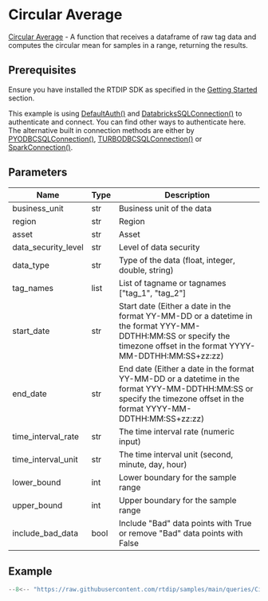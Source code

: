 # Circular Average

[Circular Average](../../code-reference/query/circular-average.md) - A function that receives a dataframe of raw tag data and computes the circular mean for samples in a range, returning the results.

## Prerequisites
Ensure you have installed the RTDIP SDK as specified in the [Getting Started](../../../getting-started/installation.md#installing-the-rtdip-sdk) section.

This example is using [DefaultAuth()](../../code-reference/authentication/azure.md) and [DatabricksSQLConnection()](../../code-reference/query/db-sql-connector.md) to authenticate and connect. You can find other ways to authenticate here. The alternative built in connection methods are either by [PYODBCSQLConnection()](../../code-reference/query/pyodbc-sql-connector.md), [TURBODBCSQLConnection()](../../code-reference/query/turbodbc-sql-connector.md) or [SparkConnection()](../../code-reference/query/spark-connector.md).

## Parameters
|Name|Type|Description|
|---|---|---|
|business_unit|str|Business unit of the data|
region|str|Region|
asset|str|Asset|
data_security_level|str|Level of data security|
data_type|str|Type of the data (float, integer, double, string)
tag_names|list|List of tagname or tagnames ["tag_1", "tag_2"]|
start_date|str|Start date (Either a date in the format YY-MM-DD or a datetime in the format YYY-MM-DDTHH:MM:SS or specify the timezone offset in the format YYYY-MM-DDTHH:MM:SS+zz:zz)|
end_date|str|End date (Either a date in the format YY-MM-DD or a datetime in the format YYY-MM-DDTHH:MM:SS or specify the timezone offset in the format YYYY-MM-DDTHH:MM:SS+zz:zz)|
time_interval_rate|str|The time interval rate (numeric input)|
time_interval_unit|str|The time interval unit (second, minute, day, hour)|
lower_bound|int|Lower boundary for the sample range|
upper_bound|int|Upper boundary for the sample range|
include_bad_data|bool|Include "Bad" data points with True or remove "Bad" data points with False|

## Example
```python
--8<-- "https://raw.githubusercontent.com/rtdip/samples/main/queries/Circular-Average/circular_average.py"
```
